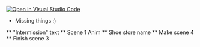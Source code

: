 [![Open in Visual Studio Code](https://classroom.github.com/assets/open-in-vscode-718a45dd9cf7e7f842a935f5ebbe5719a5e09af4491e668f4dbf3b35d5cca122.svg)](https://classroom.github.com/online_ide?assignment_repo_id=10980800&assignment_repo_type=AssignmentRepo)


* Missing things :)

** "Intermission" text
** Scene 1 Anim
** Shoe store name
** Make scene 4
** Finish scene 3